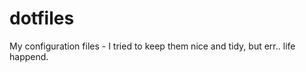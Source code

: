 dotfiles
========

My configuration files - I tried to keep them nice and tidy, but err.. life happend.

